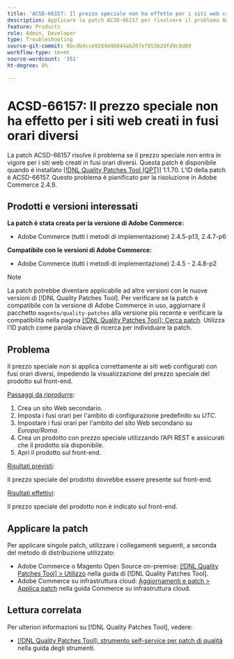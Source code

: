 ```yaml
---
title: 'ACSD-66157: Il prezzo speciale non ha effetto per i siti web creati in fusi orari diversi'
description: Applicare la patch ACSD-66157 per risolvere il problema Adobe Commerce in cui il prezzo speciale non ha effetto per i siti web creati in fusi orari diversi.
feature: Products
role: Admin, Developer
type: Troubleshooting
source-git-commit: 8bcdb4cce9284d46844ab207ef853b2dfd9c8d89
workflow-type: tm+mt
source-wordcount: '351'
ht-degree: 0%

---
```



# ACSD-66157: Il prezzo speciale non ha effetto per i siti web creati in fusi orari diversi

La patch ACSD-66157 risolve il problema se il prezzo speciale non entra in vigore per i siti web creati in fusi orari diversi. Questa patch è disponibile quando è installato [[!DNL Quality Patches Tool (QPT)]](/help/tools/quality-patches-tool/quality-patches-tool-to-self-serve-quality-patches.md) 1.1.70. L’ID della patch è ACSD-66157. Questo problema è pianificato per la risoluzione in Adobe Commerce 2.4.9.

## Prodotti e versioni interessati

**La patch è stata creata per la versione di Adobe Commerce:**

* Adobe Commerce (tutti i metodi di implementazione) 2.4.5-p13, 2.4.7-p6

**Compatibile con le versioni di Adobe Commerce:**

* Adobe Commerce (tutti i metodi di implementazione) 2.4.5 - 2.4.8-p2

>[!NOTE]
>
>La patch potrebbe diventare applicabile ad altre versioni con le nuove versioni di [!DNL Quality Patches Tool]. Per verificare se la patch è compatibile con la versione di Adobe Commerce in uso, aggiornare il pacchetto `magento/quality-patches` alla versione più recente e verificare la compatibilità nella pagina [[!DNL Quality Patches Tool]: Cerca patch](https://experienceleague.adobe.com/tools/commerce-quality-patches/index.html?lang=it). Utilizza l’ID patch come parola chiave di ricerca per individuare la patch.

## Problema

Il prezzo speciale non si applica correttamente ai siti web configurati con fusi orari diversi, impedendo la visualizzazione del prezzo speciale del prodotto sul front-end.

<u>Passaggi da riprodurre</u>:

1. Crea un sito Web secondario.
1. Imposta i fusi orari per l&#39;ambito di configurazione predefinito su *UTC*.
1. Impostare i fusi orari per l&#39;ambito del sito Web secondario su *Europa/Roma*.
1. Crea un prodotto con prezzo speciale utilizzando l’API REST e assicurati che il prodotto sia disponibile.
1. Apri il prodotto sul front-end.

<u>Risultati previsti</u>:

Il prezzo speciale del prodotto dovrebbe essere presente sul front-end.

<u>Risultati effettivi</u>:

Il prezzo speciale del prodotto non è indicato sul front-end.

## Applicare la patch

Per applicare singole patch, utilizzare i collegamenti seguenti, a seconda del metodo di distribuzione utilizzato:

* Adobe Commerce o Magento Open Source on-premise: [[!DNL Quality Patches Tool] > Utilizzo](/help/tools/quality-patches-tool/usage.md) nella guida di [!DNL Quality Patches Tool].
* Adobe Commerce su infrastruttura cloud: [Aggiornamenti e patch > Applica patch](https://experienceleague.adobe.com/docs/commerce-cloud-service/user-guide/develop/upgrade/apply-patches.html?lang=it) nella guida Commerce su infrastruttura cloud.

## Lettura correlata

Per ulteriori informazioni su [!DNL Quality Patches Tool], vedere:

* [[!DNL Quality Patches Tool]: strumento self-service per patch di qualità](/help/tools/quality-patches-tool/quality-patches-tool-to-self-serve-quality-patches.md) nella guida degli strumenti.
